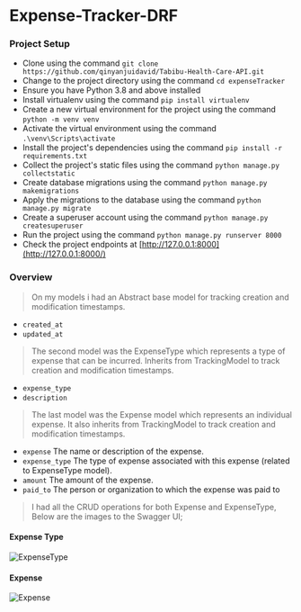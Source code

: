 # Expense-Tracker-DRF
### Project Setup
  - Clone using the command `git clone https://github.com/qinyanjuidavid/Tabibu-Health-Care-API.git`
  - Change to the project directory using the command `cd expenseTracker`
  - Ensure you have Python 3.8 and above installed
  - Install virtualenv using the command `pip install virtualenv`
  - Create a new virtual environment for the project using the command `python -m venv venv`
  - Activate the virtual environment using the command `.\venv\Scripts\activate`
  - Install the project's dependencies using the command `pip install -r requirements.txt`
  - Collect the project's static files using the command `python manage.py collectstatic`
  - Create database migrations using the command `python manage.py makemigrations`
  - Apply the migrations to the database using the command `python manage.py migrate`
  - Create a superuser account using the command `python manage.py createsuperuser`
  - Run the project using the command `python manage.py runserver 8000`
  - Check the project endpoints at [http://127.0.0.1:8000](http://127.0.0.1:8000/)
### Overview
> On my models i had an Abstract base model for tracking creation and modification timestamps.
  - `created_at` 
  - `updated_at`
> The second model was the ExpenseType which represents a type of expense that can be incurred. Inherits from TrackingModel to track creation and modification timestamps.
  - `expense_type`
  - `description`
> The last model was the Expense model which represents an individual expense. It also inherits from TrackingModel to track creation and modification timestamps. 
  - `expense` The name or description of the expense.
  - `expense_type` The type of expense associated with this expense (related to ExpenseType model).
  - `amount` The amount of the expense.
  - `paid_to` The person or organization to which the expense was paid to

> I had all the CRUD operations for both Expense and ExpenseType, Below are the images to the Swagger UI;
#### Expense Type
![ExpenseType](https://github.com/qinyanjuidavid/Expense-Tracker-DRF/assets/49823575/1f73d0a7-7a00-47b0-85c8-9468ee3012fd)
#### Expense
![Expense](https://github.com/qinyanjuidavid/Expense-Tracker-DRF/assets/49823575/cf768cd7-13c2-483c-a5a5-da06fff29ad8)
